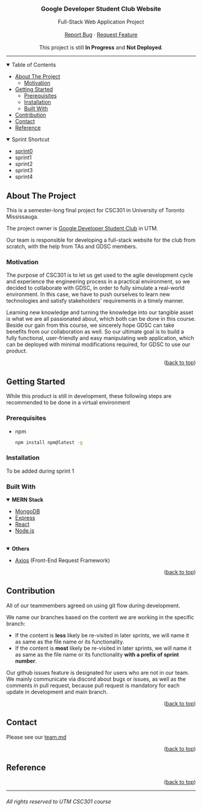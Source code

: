 <div id="top"></div>

<br />
<div align="center">
  <h3 align="center">Google Developer Student Club Website</h3>
  <p align="center">
    <div>Full-Stack Web Application Project</div>
    <br />
    <a href="https://github.com/UTSCCSCC01/finalprojectw22-gdscutm/issues">Report Bug</a>
    ·
    <a href="https://github.com/UTSCCSCC01/finalprojectw22-gdscutm/issues">Request Feature</a>
    <br/>
    <br/>
    <div>This project is still <strong>In Progress</strong> and <strong>Not Deployed</strong>.</div>
  </p>
  <hr>
</div>

<details open>
  <summary>Table of Contents</summary>
  <ul>
    <li>
      <a href="#about-the-project">About The Project</a>
      <ul>
        <li><a href="#motivation">Motivation</a></li>
      </ul>
    </li>
    <li>
      <a href="#getting-started">Getting Started</a>
      <ul>
        <li><a href="#prerequisites">Prerequisites</a></li>
        <li><a href="#installation">Installation</a></li>
        <li><a href="#built-with">Built With</a></li>
      </ul>
    </li>
    <li><a href="#contribution">Contribution</a></li>
    <li><a href="#contact">Contact</a></li>
    <li><a href="#reference">Reference</a></li>
  </ul>
</details>

<details open>
  <summary>Sprint Shortcut</summary>
  <ul>
    <li><a href="https://github.com/UTSCCSCC01/finalprojectw22-GDSC2.0/tree/master/doc/sprint0">sprint0</a></li>
    <li><a href=""></a>sprint1</li>
    <li><a href=""></a>sprint2</li>
    <li><a href=""></a>sprint3</li>
    <li><a href=""></a>sprint4</li>
  </ul>
</details>

## About The Project

This is a semester-long final project for CSC301 in University of Toronto Mississauga.

The project owner is [Google Developer Student Club](https://gdscutm.com/) in UTM.

Our team is responsible for developing a full-stack website for the club from scratch, with the help from TAs and GDSC members.

### Motivation

The purpose of CSC301 is to let us get used to the agile development cycle and experience the engineering process in a practical environment, so we decided to collaborate with GDSC, in order to fully simulate a real-world environment. In this case, we have to push ourselves to learn new technologies and satisfy stakeholders' requirements in a timely manner.

Learning new knowledge and turning the knowledge into our tangible asset is what we are all passionated about, which both can be done in this course. Beside our gain from this course, we sincerely hope GDSC can take benefits from our collaboration as well. So our ultimate goal is to build a fully functional, user-friendly and easy manipulating web application, which can be deployed with minimal modifications required, for GDSC to use our product.

<p align="right">(<a href="#top">back to top</a>)</p>

## Getting Started

While this product is still in development, these following steps are recommended to be done in a virtual environment

### Prerequisites

* npm
  ```sh
  npm install npm@latest -g
  ```

### Installation

To be added during sprint 1

### Built With

<details open>
  <summary><strong>MERN Stack</strong></summary>
  <ul>
    <li><a href="https://www.mongodb.com">MongoDB</a></li>
    <li><a href="https://expressjs.com">Express</a></li>
    <li><a href="https://reactjs.org">React</a></li>
    <li><a href="https://nodejs.org/en/docs/">Node.js</a></li>
  </ul>
</details>
<br>
<details open>
  <summary><strong>Others</strong></summary>
  <ul>
    <li><a href="https://github.com/axios/axios">Axios</a> (Front-End Request Framework)</li>
  </ul>
</details>

<p align="right">(<a href="#top">back to top</a>)</p>

## Contribution

All of our teammembers agreed on using git flow during development.

We name our branches based on the content we are working in the specific branch:
  <ul>
    <li>If the content is <strong>less</strong> likely be re-visited in later sprints, we will name it as same as the file name or its functionality.</li>
    <li>If the content is <strong>most</strong> likely be re-visited in later sprints, we will name it as same as the file name or its functionality <strong>with a prefix of sprint number</strong>.</li>
  </ul>

Our github issues feature is designated for users who are not in our team. We mainly communicate via discord about bugs or issues, as well as the comments in pull request, because pull request is mandatory for each update in development and main branch.

<p align="right">(<a href="#top">back to top</a>)</p>

## Contact

Please see our [team.md](https://github.com/UTSCCSCC01/finalprojectw22-GDSC2.0/blob/master/doc/sprint0/team.md)

<p align="right">(<a href="#top">back to top</a>)</p>

## Reference

<p align="right">(<a href="#top">back to top</a>)</p>

<hr>

###### All rights reserved to UTM CSC301 course

